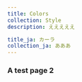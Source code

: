 ```yaml
---
title: Colors
collection: Style
description: えええええ

title_ja: カーラ
collection_ja: あああ
---
```


### A test page 2